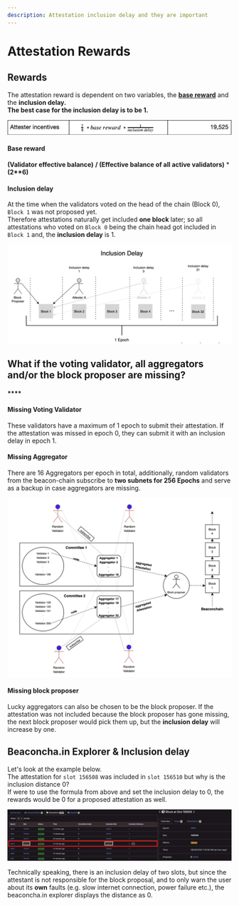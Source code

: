 ```yaml
---
description: Attestation inclusion delay and they are important
---
```


# Attestation Rewards

## Rewards

The attestation reward is dependent on two variables, the [**base reward**](https://github.com/ethereum/eth2.0-specs/blob/dev/specs/phase0/beacon-chain.md#constants) and the **inclusion delay.  
The best case for the inclusion delay is to be 1.**

![Source: ConsenSys Codefi Analysis](../.gitbook/assets/image%20%28165%29.png)

#### **Base reward**

**\(**Validator effective balance**\)** **/ \(**Effective balance of **all** active validators**\)** \* **\(**2\*\*6**\)**

#### Inclusion delay

At the time when the validators voted on the head of the chain \(Block 0\), `Block 1` was not proposed yet.  
Therefore attestations naturally get included **one block** later; so all attestations who voted on `Block 0` being the chain head got included in `Block 1` and, the **inclusion delay** is 1.

![](../.gitbook/assets/image%20%28162%29.png)

##  **What if the voting validator, all aggregators and/or the block proposer are missing?**

#### \*\*\*\*

#### **Missing Voting Validator**

These validators have a maximum of 1 epoch to submit their attestation. If the attestation was missed in epoch 0, they can submit it with an inclusion delay in epoch 1.

####  Missing Aggregator

There are 16 Aggregators per epoch in total, additionally, random validators from the beacon-chain subscribe to **two subnets for 256 Epochs** and serve as a backup in case aggregators are missing.

![](../.gitbook/assets/image%20%28167%29.png)

#### Missing block proposer

Lucky aggregators can also be chosen to be the block proposer. If the attestation was not included because the block proposer has gone missing, the next block proposer would pick them up, but the **inclusion delay** will increase by one.  


## Beaconcha.in Explorer & Inclusion delay

Let's look at the example below.   
The attestation for `slot 156508` was included in `slot 156510` but why is the inclusion distance 0?  
If were to use the formula from above and set the inclusion delay to 0, the rewards would be 0 for a proposed attestation as well.

![](../.gitbook/assets/image%20%28166%29.png)

Technically speaking, there is an inclusion delay of two slots, but since the attestant is not responsible for the block proposal, and to only warn the user about its **own** faults \(e.g. slow internet connection, power failure etc.\), the beaconcha.in explorer displays the distance as 0.  


